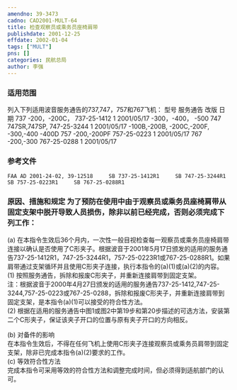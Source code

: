 ```yaml
---
amendno: 39-3473  
cadno: CAD2001-MULT-64  
title: 检查观察员或乘务员座椅肩带  
publishdate: 2001-12-25  
effdate: 2002-01-04  
tags: ["MULT"]  
pns: []  
categories: 民航总局  
author: 李强  
---
```

  
### 适用范围  
列入下列适用波音服务通告的737,747，757和767飞机：
型号  服务通告  改版  日期
737
-200，-200C，  737-25-1412  1  2001/05/17
-300，-400，
-500
747 747SR,747SP, 747-25-3244 1 2001/05/17 -100B,-200B, -200C,-200F, -300,-400 -400D
757 -200,-200PF 757-25-0223 1 2001/05/17
767 -200,-300 767-25-0288 1 2001/05/17  
  
<!--more-->  
### 参考文件  
    FAA AD 2001-24-02, 39-12518     SB 737-25-1412R1     SB 747-25-3244R1     SB 757-25-0223R1     SB 767-25-0288R1  
  
### 原因、措施和规定 为了预防在使用中由于观察员或乘务员座椅肩带从固定支架中脱开导致人员损伤，除非以前已经完成，否则必须完成下列工作：  
(a) 在本指令生效后36个月内，一次性一般目视检查每一观察员或乘务员座椅肩带连接以确认是否使用了C形夹子。根据波音于2001年5月17日颁发的适用的服务通告737-25-1412R1，747-25-3244R1，757-25-0223R1或767-25-0288R1。如果肩带通过支架循环并且使用C形夹子连接，执行本指令的(a)(1)或(a)(2)的内容。  
    (1) 按照服务通告，拆除和报废C形夹子，并重新连接肩带到固定支架。  
注：根据波音于2000年4月27日颁发的适用的服务通告737-25-1412,747-25-3244,757-25-0223或767-25-0288，拆除和报废C形夹子，并重新连接肩带到固定支架，是本指令(a)(1)可以接受的符合性方法。  
(2) 根据在适用的服务通告中图1或图2中第19步和第20步描述的可选方法，安装第二个C形夹子，保证该夹子开口的位置与原有夹子开口的方向相反。  
  
(b) 对备件的影响  
    在本指令生效后，不得在任何飞机上使用C形夹子连接观察员或乘务员肩带到固定支架，除非已完成本指令(a)(2)要求的工作。  
(c) 等效符合性方法  
     完成本指令可采用等效的符合性方法和调整完成时间，但必须得到适航部门的认可。  
